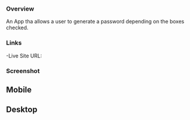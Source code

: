 ### Overview

An App tha allows a user to generate a password depending on the boxes checked.

### Links

-Live Site URL: 

### Screenshot

## Mobile


## Desktop
